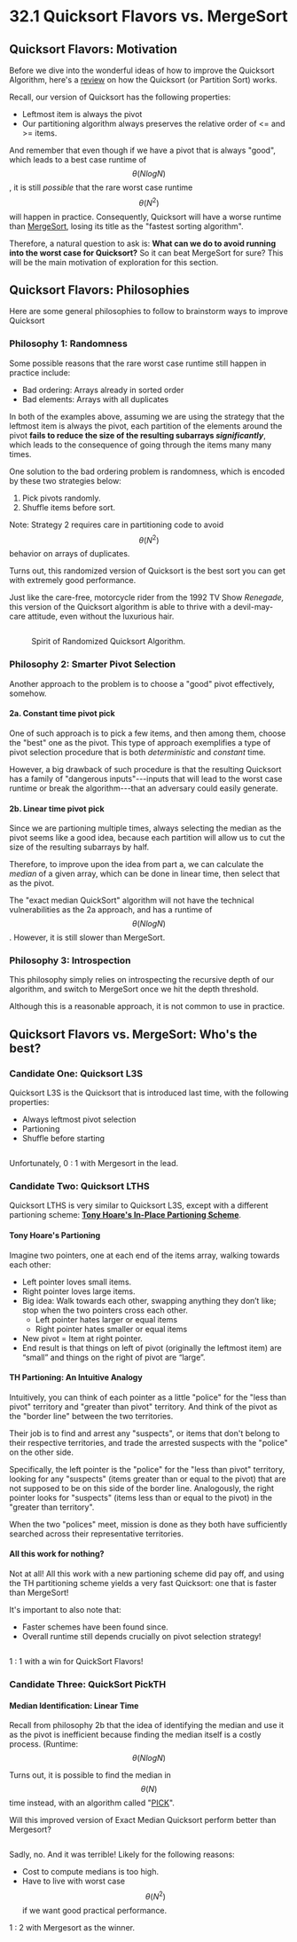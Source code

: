 # 32.1 Quicksort Flavors vs. MergeSort

## Quicksort Flavors: Motivation

Before we dive into the wonderful ideas of how to improve the Quicksort Algorithm, here's a [review](../30.-quicksort/30.2-quicksort-algorithm.md) on how the Quicksort (or Partition Sort) works.

Recall, our version of Quicksort has the following properties:

* Leftmost item is always the pivot
* Our partitioning algorithm always preserves the relative order of <= and >= items.

And remember that even though if we have a pivot that is always "good", which leads to a best case runtime of $$\theta(NlogN)$$, it is still _possible_ that the rare worst case runtime $$\theta(N^2)$$ will happen in practice. Consequently, Quicksort will have a worse runtime than [MergeSort](../15.-asymptotics-ii/15.4-mergesort.md), losing its title as the "fastest sorting algorithm".&#x20;

Therefore,  a natural question to ask is: **What can we do to avoid running into the worst case for Quicksort?** So it can beat MergeSort for sure? This will be the main motivation of exploration for this section.

## Quicksort Flavors: Philosophies

Here are some general philosophies to follow to brainstorm ways to improve Quicksort&#x20;

### Philosophy 1: Randomness

Some possible reasons that the rare worst case runtime still happen in practice include:

* Bad ordering: Arrays already in sorted order
* Bad elements: Arrays with all duplicates

In both of the examples above, assuming we are using the strategy that the leftmost item is always the pivot, each partition of the elements around the pivot **fails to reduce the size of the resulting subarrays&#x20;**_**significantly**_, which leads to the consequence of going through the items many many times.&#x20;

One solution to the bad ordering problem is randomness, which is encoded by these two strategies below:

1. Pick pivots randomly.
2. Shuffle items before sort.

Note: Strategy 2 requires care in partitioning code to avoid $$\theta(N^2)$$ behavior on arrays of duplicates.

Turns out, this randomized version of Quicksort is the best sort you can get with extremely good performance.&#x20;

Just like the care-free, motorcycle rider from the 1992 TV Show _Renegade,_ this version of the Quicksort algorithm is able to thrive with a devil-may-care attitude, even without the luxurious hair.&#x20;

<figure><img src="../.gitbook/assets/Screen Shot 2023-04-09 at 11.34.34 PM.png" alt=""><figcaption><p>Spirit of Randomized Quicksort Algorithm.</p></figcaption></figure>

### Philosophy 2: Smarter Pivot Selection

Another approach to the problem is to choose a "good" pivot effectively, somehow. &#x20;

#### 2a. Constant time pivot pick

One of such approach is to pick a few items, and then among them, choose the "best" one as the pivot. This type of approach exemplifies a type of pivot selection procedure that is both _deterministic_ and _constant_ time.

However, a big drawback of such procedure is that the resulting Quicksort has a family of "dangerous inputs"---inputs that will lead to the worst case runtime or break the algorithm---that an adversary could easily generate.

#### 2b. Linear time pivot pick

Since we are partioning multiple times, always selecting the median as the pivot seems like a good idea, because each partition will allow us to cut the size of the resulting subarrays by half.&#x20;

Therefore, to improve upon the idea from part a, we can calculate the _median_ of a given array, which can be done in linear time, then select that as the pivot.

The "exact median QuickSort" algorithm will not have the technical vulnerabilities as the 2a approach, and has a runtime of $$\theta(NlogN)$$. However, it is still slower than MergeSort.

### Philosophy 3: Introspection

This philosophy simply relies on introspecting the recursive depth of our algorithm, and switch to MergeSort once we hit the depth threshold.&#x20;

Although this is a reasonable approach, it is not common to use in practice.

## Quicksort Flavors vs. MergeSort: Who's the best?

### **Candidate One: Quicksort L3S**

Quicksort L3S is the Quicksort that is introduced last time, with the following properties:

* Always leftmost pivot selection
* Partioning
* Shuffle before starting

<figure><img src="../.gitbook/assets/Screen Shot 2023-04-10 at 12.00.46 AM.png" alt=""><figcaption></figcaption></figure>

Unfortunately, 0 : 1 with Mergesort in the lead.&#x20;

### Candidate Two: Quicksort LTHS

Quicksort LTHS is very similar to Quicksort L3S, except with a different partioning scheme: [**Tony Hoare's In-Place Partioning Scheme**](https://docs.google.com/presentation/d/1DOnWS59PJOa-LaBfttPRseIpwLGefZkn450TMSSUiQY/pub?start=false\&loop=false\&delayms=3000\&slide=id.g12b16fb6b6_0_2).

#### Tony Hoare's Partioning

Imagine two pointers, one at each end of the items array, walking towards each other:

* Left pointer loves small items.
* Right pointer loves large items.
* Big idea: Walk towards each other, swapping anything they don’t like; stop when the two pointers cross each other.&#x20;
  * Left pointer hates larger or equal items
  * Right pointer hates smaller or equal items
* New pivot = Item at right pointer.
* End result is that things on left of pivot (originally the leftmost item) are “small” and things on the right of pivot are “large”.

#### TH Partioning: An Intuitive Analogy

Intuitively, you can think of each pointer as a little "police" for the "less than pivot" territory and "greater than pivot" territory. And think of the pivot as the "border line" between the two territories.&#x20;

Their job is to find and arrest any "suspects", or items that don't belong to their respective territories, and trade the arrested suspects with the "police" on the other side.&#x20;

Specifically, the left pointer is the "police" for the "less than pivot" territory, looking for any "suspects" (items greater than or equal to the pivot) that are not supposed to be on this side of the border line. Analogously, the right pointer looks for "suspects" (items less than or equal to the pivot) in the "greater than territory".&#x20;

When the two "polices" meet, mission is done as they both have sufficiently searched across their representative territories.

#### All this work for nothing?

Not at all! All this work with a new partioning scheme did pay off, and using the TH partitioning scheme yields a very fast Quicksort: one that is faster than MergeSort!

It's important to also note that:&#x20;

* Faster schemes have been found since.
* Overall runtime still depends crucially on pivot selection strategy!

<figure><img src="../.gitbook/assets/Screen Shot 2023-04-10 at 12.05.30 AM.png" alt=""><figcaption></figcaption></figure>

1 : 1 with a win for QuickSort Flavors!&#x20;

### Candidate Three: QuickSort PickTH

#### Median Identification: Linear Time

Recall from philosophy 2b that the idea of identifying the median and use it as the pivot is inefficient because finding the median itself is a costly process. (Runtime: $$\theta(NlogN)$$

Turns out, it is possible to find the median in $$\theta(N)$$ time instead, with an algorithm called "[PICK](https://www.cs.princeton.edu/~wayne/cs423/lectures/selection-4up.pdf)".

Will this improved version of Exact Median Quicksort perform better than Mergesort?

<figure><img src="../.gitbook/assets/Screen Shot 2023-04-10 at 12.35.14 AM.png" alt=""><figcaption></figcaption></figure>

Sadly, no. And it was terrible! Likely for the following reasons:

* Cost to compute medians is too high.
* Have to live with worst case $$\theta(N^2)$$ if we want good practical performance.

1 : 2 with Mergesort as the winner.&#x20;
